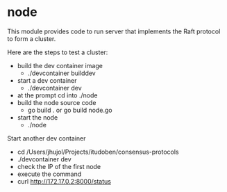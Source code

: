 # node

This module provides code to run server that implements the Raft protocol to form a cluster.

Here are the steps to test a cluster:
- build the dev container image
  - ./devcontainer builddev
- start a dev container
  - ./devcontainer dev
- at the prompt cd into ./node
- build the node source code
  - go build . or go build node.go
- start the node
  - ./node


Start another dev container
- cd /Users/jhujol/Projects/itudoben/consensus-protocols
- ./devcontainer dev
- check the IP of the first node
- execute the command
- curl http://172.17.0.2:8000/status